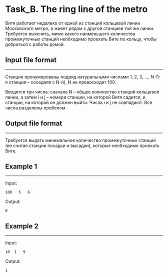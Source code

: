 # Task_B. The ring line of the metro

Витя работает недалеко от одной из станций кольцевой линии Московского метро, а живет рядом с другой станцией той же линии. Требуется выяснить, мимо какого наименьшего количества промежуточных станций необходимо проехать Вите по кольцу, чтобы добраться с работы домой.

## Input file format
***

Станции пронумерованы подряд натуральными числами 1, 2, 3, …, N (1-я станция – соседняя с N-й), N не превосходит 100.

Вводятся три числа: сначала N – общее количество станций кольцевой линии, а затем i и j – номера станции, на которой Витя садится, и станции, на которой он должен выйти. Числа i и j не совпадают. Все числа разделены пробелом.

## Output file format
***
Требуется выдать минимальное количество промежуточных станций (не считая станции посадки и высадки), которые необходимо проехать Вите.

## Example 1
***

Input:

    100   5   6

Output:

    0

## Example 2
***

Input:

    10  1   9

Output:

    1
